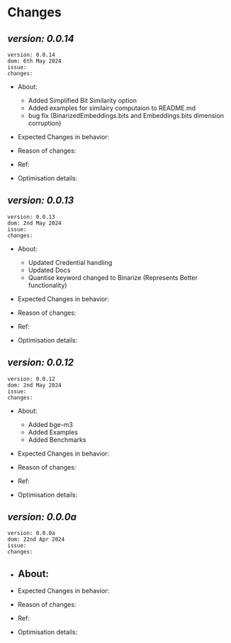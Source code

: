 **Changes**
============

_version: 0.0.14_
-----------------------
```
version: 0.0.14
dom: 6th May 2024
issue:
changes:
```
* About:
  - Added Simplified Bit Similarity option
  - Added examples for similairy computaion to README.md
  - bug fix (BinarizedEmbeddings.bits and Embeddings.bits dimension corruption)

* Expected Changes in behavior:
* Reason of changes:
* Ref:
* Optimisation details:


_version: 0.0.13_
-----------------------
```
version: 0.0.13
dom: 2nd May 2024
issue:
changes:
```
* About:
  - Updated Credential handling
  - Updated Docs
  - Quantise keyword changed to Binarize (Represents Better functionality)

* Expected Changes in behavior:
* Reason of changes:
* Ref:
* Optimisation details:

_version: 0.0.12_
-----------------------
```
version: 0.0.12
dom: 2nd May 2024
issue:
changes:
```
* About:
  - Added bge-m3
  - Added Examples
  - Added Benchmarks

* Expected Changes in behavior:
* Reason of changes:
* Ref:
* Optimisation details:

_version: 0.0.0a_
-----------------------
```
version: 0.0.0a
dom: 22nd Apr 2024
issue:
changes:
```
* About:
  - 

* Expected Changes in behavior:
* Reason of changes:
* Ref:
* Optimisation details: